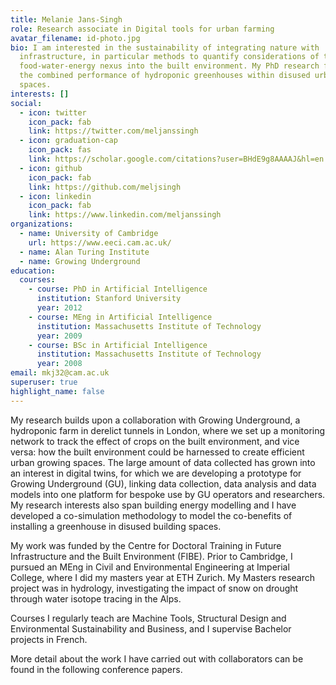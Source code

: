 ```yaml
---
title: Melanie Jans-Singh
role: Research associate in Digital tools for urban farming
avatar_filename: id-photo.jpg
bio: I am interested in the sustainability of integrating nature with
  infrastructure, in particular methods to quantify considerations of the
  food-water-energy nexus into the built environment. My PhD research focused on
  the combined performance of hydroponic greenhouses within disused urban
  spaces.
interests: []
social:
  - icon: twitter
    icon_pack: fab
    link: https://twitter.com/meljanssingh
  - icon: graduation-cap
    icon_pack: fas
    link: https://scholar.google.com/citations?user=BHdE9g8AAAAJ&hl=en
  - icon: github
    icon_pack: fab
    link: https://github.com/meljsingh
  - icon: linkedin
    icon_pack: fab
    link: https://www.linkedin.com/meljanssingh
organizations:
  - name: University of Cambridge
    url: https://www.eeci.cam.ac.uk/
  - name: Alan Turing Institute
  - name: Growing Underground
education:
  courses:
    - course: PhD in Artificial Intelligence
      institution: Stanford University
      year: 2012
    - course: MEng in Artificial Intelligence
      institution: Massachusetts Institute of Technology
      year: 2009
    - course: BSc in Artificial Intelligence
      institution: Massachusetts Institute of Technology
      year: 2008
email: mkj32@cam.ac.uk
superuser: true
highlight_name: false
---
```

<!--StartFragment-->

My research builds upon a collaboration with Growing Underground, a hydroponic farm in derelict tunnels in London, where we set up a monitoring network to track the effect of crops on the built environment, and vice versa: how the built environment could be harnessed to create efficient urban growing spaces. The large amount of data collected has grown into an interest in digital twins, for which we are developing a prototype for Growing Underground (GU), linking data collection, data analysis and data models into one platform for bespoke use by GU operators and researchers. My research interests also span building energy modelling and I have developed a co-simulation methodology to model the co-benefits of installing a greenhouse in disused building spaces.

My work was funded by the Centre for Doctoral Training in Future Infrastructure and the Built Environment (FIBE). Prior to Cambridge, I pursued an MEng in Civil and Environmental Engineering at Imperial College, where I did my masters year at ETH Zurich. My Masters research project was in hydrology, investigating the impact of snow on drought through water isotope tracing in the Alps.

Courses I regularly teach are Machine Tools, Structural Design and Environmental Sustainability and Business, and I supervise Bachelor projects in French.

More detail about the work I have carried out with collaborators can be found in the following conference papers.

<!--EndFragment-->